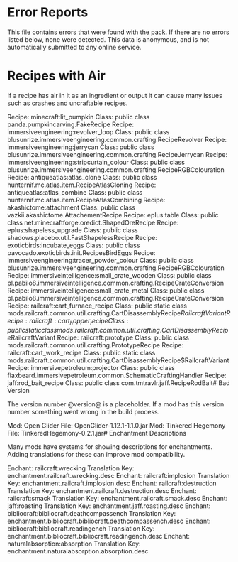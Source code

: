 # Error Reports

This file contains errors that were found with the pack. If there are no errors
listed below, none were detected. This data is anonymous, and is not
automatically submitted to any online service.

# Recipes with Air

If a recipe has air in it as an ingredient or output it can cause many issues
such as crashes and uncraftable recipes.

Recipe: minecraft:lit_pumpkin Class: public class panda.pumpkincarving.FakeRecipe
Recipe: immersiveengineering:revolver_loop Class: public class blusunrize.immersiveengineering.common.crafting.RecipeRevolver
Recipe: immersiveengineering:jerrycan Class: public class blusunrize.immersiveengineering.common.crafting.RecipeJerrycan
Recipe: immersiveengineering:stripcurtain_colour Class: public class blusunrize.immersiveengineering.common.crafting.RecipeRGBColouration
Recipe: antiqueatlas:atlas_clone Class: public class hunternif.mc.atlas.item.RecipeAtlasCloning
Recipe: antiqueatlas:atlas_combine Class: public class hunternif.mc.atlas.item.RecipeAtlasCombining
Recipe: akashictome:attachment Class: public class vazkii.akashictome.AttachementRecipe
Recipe: eplus:table Class: public class net.minecraftforge.oredict.ShapedOreRecipe
Recipe: eplus:shapeless_upgrade Class: public class shadows.placebo.util.FastShapelessRecipe
Recipe: exoticbirds:incubate_eggs Class: public class pavocado.exoticbirds.init.RecipesBirdEggs
Recipe: immersiveengineering:tracer_powder_colour Class: public class blusunrize.immersiveengineering.common.crafting.RecipeRGBColouration
Recipe: immersiveintelligence:small_crate_wooden Class: public class pl.pabilo8.immersiveintelligence.common.crafting.RecipeCrateConversion
Recipe: immersiveintelligence:small_crate_metal Class: public class pl.pabilo8.immersiveintelligence.common.crafting.RecipeCrateConversion
Recipe: railcraft:cart_furnace_recipe Class: public static class mods.railcraft.common.util.crafting.CartDisassemblyRecipe$RailcraftVariant
Recipe: railcraft:cart_hopper_recipe Class: public static class mods.railcraft.common.util.crafting.CartDisassemblyRecipe$RailcraftVariant
Recipe: railcraft:prototype Class: public class mods.railcraft.common.util.crafting.PrototypeRecipe
Recipe: railcraft:cart_work_recipe Class: public static class mods.railcraft.common.util.crafting.CartDisassemblyRecipe$RailcraftVariant
Recipe: immersivepetroleum:projector Class: public class flaxbeard.immersivepetroleum.common.SchematicCraftingHandler
Recipe: jaff:rod_bait_recipe Class: public class com.tmtravlr.jaff.RecipeRodBait# Bad Version

The version number @version@ is a placeholder. If a mod has this version number
something went wrong in the build process.

Mod: Open Glider File: OpenGlider-1.12.1-1.1.0.jar
Mod: Tinkered Hegemony File: TinkeredHegemony-0.2.1.jar# Enchantment Descriptions

Many mods have systems for showing descriptions for enchantments. Adding
translations for these can improve mod compatibility.

Enchant: railcraft:wrecking Translation Key: enchantment.railcraft.wrecking.desc
Enchant: railcraft:implosion Translation Key: enchantment.railcraft.implosion.desc
Enchant: railcraft:destruction Translation Key: enchantment.railcraft.destruction.desc
Enchant: railcraft:smack Translation Key: enchantment.railcraft.smack.desc
Enchant: jaff:roasting Translation Key: enchantment.jaff.roasting.desc
Enchant: bibliocraft:bibliocraft.deathcompassench Translation Key: enchantment.bibliocraft.bibliocraft.deathcompassench.desc
Enchant: bibliocraft:bibliocraft.readingench Translation Key: enchantment.bibliocraft.bibliocraft.readingench.desc
Enchant: naturalabsorption:absorption Translation Key: enchantment.naturalabsorption.absorption.desc